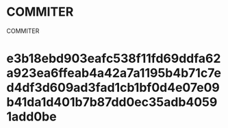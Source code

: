 # COMMITER
COMMITER






# e3b18ebd903eafc538f11fd69ddfa62a923ea6ffeab4a42a7a1195b4b71c7ed4df3d609ad3fad1cb1bf0d4e07e09b41da1d401b7b87dd0ec35adb40591add0be
